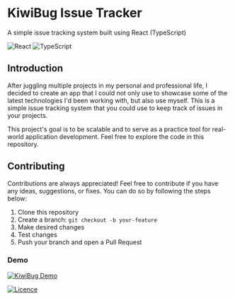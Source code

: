 # KiwiBug Issue Tracker 
A simple issue tracking system built using React (TypeScript)

![React](https://img.shields.io/badge/react-%2320232a.svg?style=for-the-badge&logo=react&logoColor=%2361DAFB)
![TypeScript](https://img.shields.io/badge/typescript-%23007ACC.svg?style=for-the-badge&logo=typescript&logoColor=white)

## Introduction
After juggling multiple projects in my personal and professional life, I decided to create an app that I could not only use to showcase some of the latest technologies I'd been working with, but also use myself. This is a simple issue tracking system that you could use to keep track of issues in your projects.

This project's goal is to be scalable and to serve as a practice tool for real-world application development. Feel free to explore the code in this repository.
## Contributing
Contributions are always appreciated! Feel free to contribute if you have any ideas, suggestions, or fixes. You can do so by following the steps below:

1. Clone this repository
2. Create a branch: `git checkout -b your-feature`
3. Make desired changes
4. Test changes
5. Push your branch and open a Pull Request
### Demo
[![KiwiBug Demo](https://github.com/menezmethod/kiwibug_frontend/blob/master/public/output.gif?raw=true)](https://kiwibug.netlify.app/)

[![Licence](https://img.shields.io/github/license/Ileriayo/markdown-badges?style=for-the-badge)](https://choosealicense.com/licenses/mit/)
